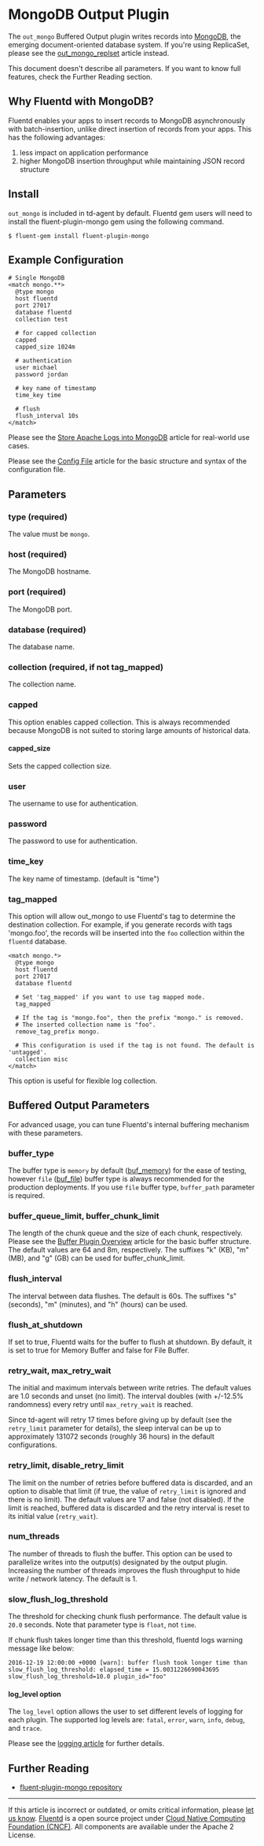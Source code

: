 # MongoDB Output Plugin

The `out_mongo` Buffered Output plugin writes records into
[MongoDB](http://mongodb.org/), the emerging document-oriented database
system.
If you\'re using ReplicaSet, please see the
[out\_mongo\_replset](/plugins/output/out_mongo_replset.md) article instead.

This document doesn\'t describe all parameters. If you want to know full
features, check the Further Reading section.


## Why Fluentd with MongoDB?

Fluentd enables your apps to insert records to MongoDB asynchronously
with batch-insertion, unlike direct insertion of records from your apps.
This has the following advantages:

1.  less impact on application performance
2.  higher MongoDB insertion throughput while maintaining JSON record
    structure

## Install

`out_mongo` is included in td-agent by default. Fluentd gem users will
need to install the fluent-plugin-mongo gem using the following command.

``` {.CodeRay}
$ fluent-gem install fluent-plugin-mongo
```

## Example Configuration

``` {.CodeRay}
# Single MongoDB
<match mongo.**>
  @type mongo
  host fluentd
  port 27017
  database fluentd
  collection test

  # for capped collection
  capped
  capped_size 1024m

  # authentication
  user michael
  password jordan

  # key name of timestamp
  time_key time

  # flush
  flush_interval 10s
</match>
```

Please see the [Store Apache Logs into MongoDB](/articles/apache-to-mongodb.md)
article for real-world use cases.

Please see the [Config File](/configuration/config-file.md) article for the basic
structure and syntax of the configuration file.

## Parameters

### type (required)

The value must be `mongo`.

### host (required)

The MongoDB hostname.

### port (required)

The MongoDB port.

### database (required)

The database name.

### collection (required, if not tag\_mapped)

The collection name.

### capped

This option enables capped collection. This is always recommended
because MongoDB is not suited to storing large amounts of historical
data.

#### capped\_size

Sets the capped collection size.

### user

The username to use for authentication.

### password

The password to use for authentication.

### time\_key

The key name of timestamp. (default is "time")

### tag\_mapped

This option will allow out\_mongo to use Fluentd's tag to determine the
destination collection. For example, if you generate records with tags
'mongo.foo', the records will be inserted into the `foo` collection
within the `fluentd` database.

``` {.CodeRay}
<match mongo.*>
  @type mongo
  host fluentd
  port 27017
  database fluentd

  # Set 'tag_mapped' if you want to use tag mapped mode.
  tag_mapped

  # If the tag is "mongo.foo", then the prefix "mongo." is removed.
  # The inserted collection name is "foo".
  remove_tag_prefix mongo.

  # This configuration is used if the tag is not found. The default is 'untagged'.
  collection misc
</match>
```

This option is useful for flexible log collection.

## Buffered Output Parameters

For advanced usage, you can tune Fluentd's internal buffering mechanism
with these parameters.

### buffer\_type

The buffer type is `memory` by default ([buf\_memory](/plugins/buffer/buf_memory.md)) for
the ease of testing, however `file` ([buf\_file](/plugins/buffer/buf_file.md)) buffer type
is always recommended for the production deployments. If you use `file`
buffer type, `buffer_path` parameter is required.

### buffer\_queue\_limit, buffer\_chunk\_limit

The length of the chunk queue and the size of each chunk, respectively.
Please see the [Buffer Plugin Overview](/plugins/buffer/buffer-plugin-overview.md) article
for the basic buffer structure. The default values are 64 and 8m,
respectively. The suffixes "k" (KB), "m" (MB), and "g" (GB) can be used
for buffer\_chunk\_limit.

### flush\_interval

The interval between data flushes. The default is 60s. The suffixes "s"
(seconds), "m" (minutes), and "h" (hours) can be used.

### flush\_at\_shutdown

If set to true, Fluentd waits for the buffer to flush at shutdown. By
default, it is set to true for Memory Buffer and false for File Buffer.

### retry\_wait, max\_retry\_wait

The initial and maximum intervals between write retries. The default
values are 1.0 seconds and unset (no limit). The interval doubles (with
+/-12.5% randomness) every retry until `max_retry_wait` is reached.

Since td-agent will retry 17 times before giving up by default (see the
`retry_limit` parameter for details), the sleep interval can be up to
approximately 131072 seconds (roughly 36 hours) in the default
configurations.

### retry\_limit, disable\_retry\_limit

The limit on the number of retries before buffered data is discarded,
and an option to disable that limit (if true, the value of `retry_limit`
is ignored and there is no limit). The default values are 17 and false
(not disabled). If the limit is reached, buffered data is discarded and
the retry interval is reset to its initial value (`retry_wait`).

### num\_threads

The number of threads to flush the buffer. This option can be used to
parallelize writes into the output(s) designated by the output plugin.
Increasing the number of threads improves the flush throughput to hide
write / network latency. The default is 1.

### slow\_flush\_log\_threshold

The threshold for checking chunk flush performance. The default value is
`20.0` seconds. Note that parameter type is `float`, not `time`.

If chunk flush takes longer time than this threshold, fluentd logs
warning message like below:

``` {.CodeRay}
2016-12-19 12:00:00 +0000 [warn]: buffer flush took longer time than slow_flush_log_threshold: elapsed_time = 15.0031226690043695 slow_flush_log_threshold=10.0 plugin_id="foo"
```

#### log\_level option

The `log_level` option allows the user to set different levels of
logging for each plugin. The supported log levels are: `fatal`, `error`,
`warn`, `info`, `debug`, and `trace`.

Please see the [logging article](/deployment/logging.md) for further details.

## Further Reading

-   [fluent-plugin-mongo repository](https://github.com/fluent/fluent-plugin-mongo)


------------------------------------------------------------------------

If this article is incorrect or outdated, or omits critical information,
please [let us know](https://github.com/fluent/fluentd-docs/issues?state=open).
[Fluentd](http://www.fluentd.org/) is a open source project under [Cloud Native Computing Foundation (CNCF)](https://cncf.io/). All components
are available under the Apache 2 License.
